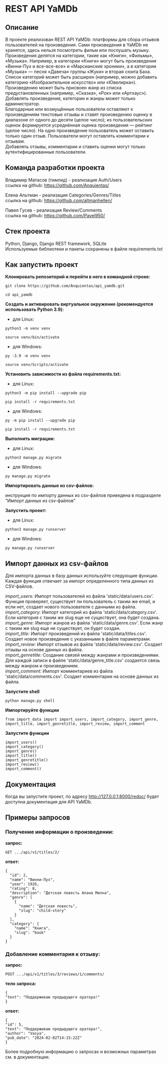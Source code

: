 # REST API YaMDb
## Описание
В проекте реализован REST API YaMDb: платформы для сбора отзывов пользователей на произведения. Сами произведения в YaMDb не хранятся, здесь нельзя посмотреть фильм или послушать музыку.  
Произведения делятся на категории, такие как «Книги», «Фильмы», «Музыка». Например, в категории «Книги» могут быть произведения «Винни-Пух и все-все-все» и «Марсианские хроники», а в категории «Музыка» — песня «Давеча» группы «Жуки» и вторая сюита Баха. Список категорий может быть расширен (например, можно добавить категорию «Изобразительное искусство» или «Ювелирка»).  
Произведению может быть присвоен жанр из списка предустановленных (например, «Сказка», «Рок» или «Артхаус»).  
Добавлять произведения, категории и жанры может только администратор.  
Благодарные или возмущённые пользователи оставляют к произведениям текстовые отзывы и ставят произведению оценку в диапазоне от одного до десяти (целое число); из пользовательских оценок формируется усреднённая оценка произведения — рейтинг (целое число). На одно произведение пользователь может оставить только один отзыв.
Пользователи могут оставлять комментарии к отзывам.  
Добавлять отзывы, комментарии и ставить оценки могут только аутентифицированные пользователи.

## Команда разработки проекта

Владимир Матасов (тимлид) - реализация Auth/Users  
ссылка на github: https://github.com/Anquientas/

Елена Альтман - реализация Categories/Genres/Titles  
ссылка на github: https://github.com/altmanhellen/

Павел Гусев - реализация Review/Comments  
ссылка на github: https://github.com/Pavel950/

## Стек проекта
Python, Django, Django REST framework, SQLite  
Используемые библиотеки и пакеты сохранены в файле requirements.txt

## Как запустить проект

**Клонировать репозиторий и перейти в него в командной строке:**

```
git clone https://github.com/Anquientas/api_yamdb.git
```

```
cd api_yamdb
```

**Cоздать и активировать виртуальное окружение (рекомендуется использовать Python 3.9):**

* для Linux:

```
python3 -m venv venv
```

```
source venv/bin/activate
```

* для Windows:

```
py -3.9 -m venv venv
```

```
source venv/Scripts/activate
```

**Установить зависимости из файла requirements.txt:**

* для Linux:

```
python3 -m pip install --upgrade pip
```

```
pip install -r requirements.txt
```

* для Windows:

```
py -m pip install --upgrade pip
```

```
pip install -r requirements.txt
```

**Выполнить миграции:**

* для Linux:

```
python3 manage.py migrate
```

* для Windows:

```
py manage.py migrate
```

**Импортировать данные из csv-файлов:**

инструкция по импорту данных из csv-файлов приведена в подразделе "Импорт данных из csv-файлов"

**Запустить проект:**

* для Linux:

```
python3 manage.py runserver
```

* для Windows:

```
py manage.py runserver
```

## Импорт данных из csv-файлов

Для импорта данных в базу данных используйте следующие функции. Каждая функция отвечает за импорт определенного типа данных из CSV-файлов.

_import_users:_ Импорт пользователей из файла 'static/data/users.csv'. Функция проверяет, существует ли пользователь с таким же email, и если нет, создает нового пользователя с данными из файла.  
_import_category:_ Импорт категорий из файла 'static/data/category.csv'. Если категория с таким же slug еще не существует, она будет создана.  
_import_genre:_ Импорт жанров из файла 'static/data/genre.csv'. Если жанр с таким же slug еще не существует, он будет создан.  
_import_title:_ Импорт произведений из файла 'static/data/titles.csv'. Создает новое произведение с указанными в файле параметрами.  
_import_review:_ Импорт отзывов из файла 'static/data/review.csv'. Создает отзывы на основе данных из файла.  
_import_genretitle:_ Создание связей между жанрами и произведениями. Для каждой записи в файле 'static/data/genre_title.csv' создается связь между жанром и произведением.  
_import_comment:_ Импорт комментариев из файла 'static/data/comments.csv'. Создает комментарии на основе данных из файла. 

**Запустите shell**

```
python manage.py shell
```
**Импортируйте функции**

```
from import_data import import_users, import_category, import_genre, import_title, import_genretitle, import_review, import_comment
```
**Запустите функции**

```
import_users()
import_category()
import_genre()
import_title()
import_genretitle()
import_review()
import_comment()
```

## Документация

Когда вы запустите проект, по адресу http://127.0.0.1:8000/redoc/ будет доступна документация для API YaMDb.

## Примеры запросов

### Получение информации о произведении:

**запрос:**
```
GET .../api/v1/titles/2/
```

**ответ:**
```
{
  "id": 2,
  "name": "Винни-Пух",
  "year": 1926,
  "rating": 8,
  "description": "Детская повесть Алана Милна",
  "genre": [
    {
      "name": "Детская повесть",
      "slug": "child-story"
    }
  ],
  "category": {
    "name": "Книга",
    "slug": "book"
  }
}
```

### Добавление комментария к отзыву:

**запрос:**
```
POST .../api/v1/titles/3/reviews/1/comments/
```

**тело запроса:**
```
{
"text": "Поддерживаю предыдущего оратора!"
}
```

**ответ:**
```
{
"id": 5,
"text": "Поддерживаю предыдущего оратора!",
"author": "Vasya",
"pub_date": "2024-02-02T14:15:22Z"
}
```

Более подробную информацию о запросах и возможных параметрах см. в документации.


